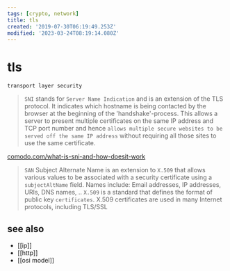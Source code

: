 ```yaml
---
tags: [crypto, network]
title: tls
created: '2019-07-30T06:19:49.253Z'
modified: '2023-03-24T08:19:14.080Z'
---
```


# tls

`transport layer security`

> `SNI` stands for `Server Name Indication` and is an extension of the TLS protocol. It indicates which hostname is being contacted by the browser at the beginning of the 'handshake'-process.
> This allows a server to present multiple certificates on the same IP address and TCP port number and hence `allows multiple secure websites to be served off the same IP address` without requiring all those sites to use the same certificate.

[comodo.com/what-is-sni-and-how-doesit-work](https://support.comodo.com/index.php?/Knowledgebase/Article/View/1120/38/what-is-sni-and-how-it-works)

> `SAN` Subject Alternate Name is an extension to `X.509` that allows various values to be associated with a security certificate using a `subjectAltName` field.
> Names include: Email addresses, IP addresses, URIs, DNS names, ..
> `X.509` is a standard that defines the format of public key `certificates`. X.509 certificates are used in many Internet protocols, including TLS/SSL

## see also

- [[ip]]
- [[http]]
- [[osi model]]

